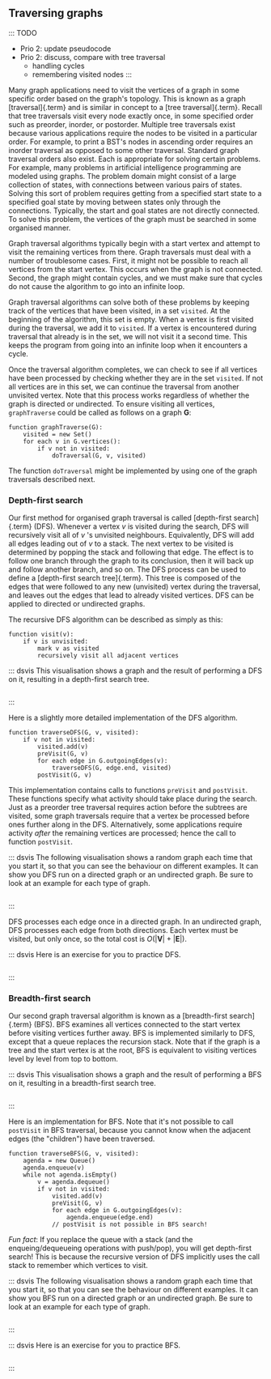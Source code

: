 
## Traversing graphs

::: TODO
- Prio 2: update pseudocode
- Prio 2: discuss, compare with tree traversal
    - handling cycles
    - remembering visited nodes
:::

Many graph applications need to visit the vertices of a graph in some
specific order based on the graph's topology. This is known as a graph
[traversal]{.term} and is similar in concept to
a [tree traversal]{.term}.
Recall that tree traversals visit every node exactly once, in some
specified order such as preorder, inorder, or postorder. Multiple tree
traversals exist because various applications require the nodes to be
visited in a particular order. For example, to print a BST's nodes in
ascending order requires an inorder traversal as opposed to some other
traversal. Standard graph traversal orders also exist. Each is
appropriate for solving certain problems. For example, many problems in
artificial intelligence programming are modeled using graphs. The
problem domain might consist of a large collection of states, with
connections between various pairs of states. Solving this sort of
problem requires getting from a specified start state to a specified
goal state by moving between states only through the connections.
Typically, the start and goal states are not directly connected. To
solve this problem, the vertices of the graph must be searched in some
organised manner.

Graph traversal algorithms typically begin with a start vertex and
attempt to visit the remaining vertices from there. Graph traversals
must deal with a number of troublesome cases. First, it might not be
possible to reach all vertices from the start vertex. This occurs when
the graph is not connected. Second, the graph might contain cycles, and
we must make sure that cycles do not cause the algorithm to go into an
infinite loop.

Graph traversal algorithms can solve both of these problems by keeping
track of the vertices that have been visited, in a set `visited`. At the
beginning of the algorithm, this set is empty. When a vertex is first
visited during the traversal, we add it to `visited`. If a vertex is
encountered during traversal that already is in the set, we will not
visit it a second time. This keeps the program from going into an
infinite loop when it encounters a cycle.

Once the traversal algorithm completes, we can check to see if all
vertices have been processed by checking whether they are in the set
`visited`. If not all vertices are in this set, we can continue the
traversal from another unvisited vertex. Note that this process works
regardless of whether the graph is directed or undirected. To ensure
visiting all vertices, `graphTraverse` could be called as follows on a
graph $\mathbf{G}$:

    function graphTraverse(G):
        visited = new Set()
        for each v in G.vertices():
            if v not in visited:
                doTraversal(G, v, visited)

The function `doTraversal` might be implemented by using one of the
graph traversals described next.

### Depth-first search

Our first method for organised graph traversal is called
[depth-first search]{.term} (DFS). Whenever a
vertex $v$ is visited during the search, DFS will recursively visit all
of $v$ 's unvisited neighbours. Equivalently, DFS will add all edges
leading out of $v$ to a stack. The next vertex to be visited is
determined by popping the stack and following that edge. The effect is
to follow one branch through the graph to its conclusion, then it will
back up and follow another branch, and so on. The DFS process can be
used to define a [depth-first search tree]{.term}. This tree is composed of the edges that were followed to
any new (unvisited) vertex during the traversal, and leaves out the
edges that lead to already visited vertices. DFS can be applied to
directed or undirected graphs.

The recursive DFS algorithm can be described as simply as this:

    function visit(v):
        if v is unvisited:
            mark v as visited
            recursively visit all adjacent vertices

::: dsvis
This visualisation shows a graph and the result of performing a DFS on
it, resulting in a depth-first search tree.

``` {.jsav-animation src="Graph/DFSCON.js" links="Graph/DFSCON.css" name="Depth-First Search Slideshow"}
```
:::

Here is a slightly more detailed implementation of the DFS algorithm.

    function traverseDFS(G, v, visited):
        if v not in visited:
            visited.add(v)
            preVisit(G, v)
            for each edge in G.outgoingEdges(v):
                traverseDFS(G, edge.end, visited)
            postVisit(G, v)

This implementation contains calls to functions `preVisit` and
`postVisit`. These functions specify what activity should take place
during the search. Just as a preorder tree traversal requires action
before the subtrees are visited, some graph traversals require that a
vertex be processed before ones further along in the DFS. Alternatively,
some applications require activity *after* the remaining vertices are
processed; hence the call to function `postVisit`.

::: dsvis
The following visualisation shows a random graph each time that you
start it, so that you can see the behaviour on different examples. It can
show you DFS run on a directed graph or an undirected graph. Be sure to
look at an example for each type of graph.

```{.jsav-embedded src="Graph/DFSAV.html" type="ss" name="DFS AV"}
```
:::

DFS processes each edge once in a directed graph. In an undirected
graph, DFS processes each edge from both directions. Each vertex must be
visited, but only once, so the total cost is
$O(|\mathbf{V}| + |\mathbf{E}|)$.

::: dsvis
Here is an exercise for you to practice DFS.

```{.jsav-embedded src="Graph/DFSPE.html" type="pe" name="DFS Proficiency Exercise"}
```
:::

### Breadth-first search

Our second graph traversal algorithm is known as a
[breadth-first search]{.term} (BFS). BFS
examines all vertices connected to the start vertex before visiting
vertices further away. BFS is implemented similarly to DFS, except that
a queue replaces the recursion stack. Note that if the graph is a tree
and the start vertex is at the root, BFS is equivalent to visiting
vertices level by level from top to bottom.

::: dsvis
This visualisation shows a graph and the result of performing a BFS on
it, resulting in a breadth-first search tree.

``` {.jsav-animation src="Graph/BFSCON.js" links="Graph/BFSCON.css" name="Breadth-First Search Slideshow"}
```
:::

Here is an implementation for BFS. Note that it's not possible to call
`postVisit` in BFS traversal, because you cannot know when the adjacent
edges (the "children") have been traversed.

    function traverseBFS(G, v, visited):
        agenda = new Queue()
        agenda.enqueue(v)
        while not agenda.isEmpty()
            v = agenda.dequeue()
            if v not in visited:
                visited.add(v)
                preVisit(G, v)
                for each edge in G.outgoingEdges(v):
                    agenda.enqueue(edge.end)
                // postVisit is not possible in BFS search!


*Fun fact*: If you replace the queue with a stack (and the
enqueing/dequeueing operations with push/pop), you will get depth-first
search! This is because the recursive version of DFS implicitly uses the
call stack to remember which vertices to visit.

::: dsvis
The following visualisation shows a random graph each time that you
start it, so that you can see the behaviour on different examples. It can
show you BFS run on a directed graph or an undirected graph. Be sure to
look at an example for each type of graph.

```{.jsav-embedded src="Graph/BFSAV.html" type="ss" name="BFS AV"}
```
:::

::: dsvis
Here is an exercise for you to practice BFS.

```{.jsav-embedded src="Graph/BFSPE.html" type="pe" name="BFS Proficiency Exercise"}
```
:::

<!--
### Generic graph search

::: TODO
- generic graph search algorithm from the slides
- this includes DFS, BFS, UCS, A*
:::
-->
